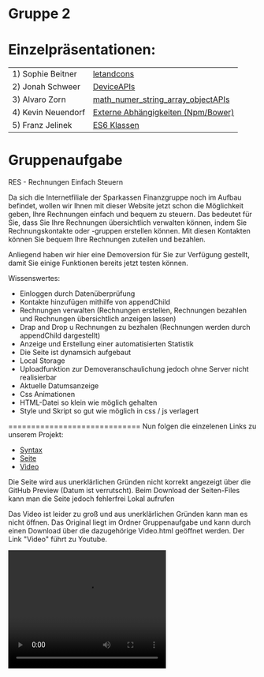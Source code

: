 <h1>Gruppe 2</h1>

<h1>Einzelpräsentationen:</h1>
<table>
   <tr>
     <td>1) Sophie Beitner </td>
     <td><a href="https://htmlpreview.github.io/?https://github.com/s151563/Bankdienstleitung/blob/master/Pr%C3%A4sentationen/SophieB%20-%20letandcons/Pr%C3%A4sentation%20Let%26Const.html#/">letandcons</a></td> 
   </tr>
   
   <tr>
     <td>2) Jonah Schweer </td>
     <td><a href="https://htmlpreview.github.io/?https://github.com/s151563/Bankdienstleitung/blob/master/Pr%C3%A4sentationen/JonahS%20-%20DeviceAPIs/Pr%C3%A4sentation%20Device%20APIs.html#/">DeviceAPIs</a></td>
   </tr>
   
   <tr>
     <td>3) Alvaro Zorn</td>
     <td><a href="https://htmlpreview.github.io/?https://github.com/s151563/Bankdienstleitung/blob/master/Pr%C3%A4sentationen/AlvaroZ%20-%20math_numer_string_array_objectAPIs/index.html#/">math_numer_string_array_objectAPIs</a></td>
   </tr>
   
   <tr>
     <td>4) Kevin Neuendorf</td>
     <td><a href="https://htmlpreview.github.io/?https://github.com/s151563/Bankdienstleitung/blob/master/Pr%C3%A4sentationen/KevinN%20-%20ExterneAbh%C3%A4ngigkeiten/Abh%C3%A4ngigkeiten.html#/">Externe Abhängigkeiten (Npm/Bower)</a></td>
   </tr>
 
   <tr>
     <td>5) Franz Jelinek</td>
     <td><a href="https://htmlpreview.github.io/?https://github.com/s151563/Bankdienstleitung/blob/master/Pr%C3%A4sentationen/FranzJ%20-%20ES6%20Klassen/ES6classes/index.html#/">ES6 Klassen</a></td>
   </tr>
 </table>
 
<h1>Gruppenaufgabe</h1>
RES - Rechnungen Einfach Steuern 
 
Da sich die Internetfiliale der Sparkassen Finanzgruppe noch im Aufbau befindet, wollen wir Ihnen mit dieser Website jetzt schon die      Möglichkeit geben, Ihre Rechnungen einfach und bequem zu steuern. Das bedeutet für Sie, dass Sie Ihre Rechnungen übersichtlich verwalten können, indem Sie Rechnungskontakte oder -gruppen erstellen können. Mit diesen Kontakten können Sie bequem Ihre Rechnungen zuteilen und bezahlen. 

Anliegend haben wir hier eine Demoversion für Sie zur Verfügung gestellt, damit Sie einige Funktionen bereits jetzt testen können. 

Wissenswertes: 
- Einloggen durch Datenüberprüfung
- Kontakte hinzufügen mithilfe von appendChild
- Rechnungen verwalten (Rechnungen erstellen, Rechnungen bezahlen und Rechnungen übersichtlich anzeigen lassen)
- Drap and Drop u Rechnungen zu bezhalen (Rechnungen werden durch appendChild dargestellt)
- Anzeige und Erstellung einer automatisierten Statistik
- Die Seite ist dynamsich aufgebaut  
- Local Storage
- Uploadfunktion zur Demoveranschaulichung jedoch ohne Server nicht realisierbar
- Aktuelle Datumsanzeige
- Css Animationen
- HTML-Datei so klein wie möglich gehalten
- Style und Skript so gut wie möglich in css / js verlagert

=============================
Nun folgen die einzelenen Links zu unserem Projekt:

 <ul>
   <li><a href="https://github.com/s151563/Bankdienstleitung/tree/master/Gruppenaufgabe/aktueller%20Stand">Syntax</a></li>
   <li><a href="https://htmlpreview.github.io/?https://github.com/s151563/Bankdienstleitung/blob/master/Gruppenaufgabe/aktueller%20Stand/Bankdienstleistung_v1.html">Seite</a></li>
   <li><a href="https://www.youtube.com/watch?v=8qy68gZNTKg&feature=youtu.be">Video</a></li>
</ul>
Die Seite wird aus unerklärlichen Gründen nicht korrekt angezeigt über die GitHub Preview (Datum ist verrutscht). Beim Download der Seiten-Files kann man die Seite jedoch fehlerfrei Lokal aufrufen

Das Video ist leider zu groß und aus unerklärlichen Gründen kann man es nicht öffnen. Das Original liegt im Ordner Gruppenaufgabe und kann durch einen Download über die dazugehörige Video.html geöffnet werden. Der Link "Video" führt zu Youtube.

<video width="320" height="240" controls>
  		<source src="https://github.com/s151563/s151563.github.io/blob/master/Pr%C3%A4sentationen/JonahS%20-%20DeviceAPIs/Video.mp4" type="video/mp4">

</video>

  
